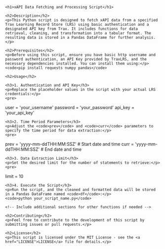 <head>
    <title>xAPI Data Fetching and Processing Script</title>
</head>

<body>

    <h1>xAPI Data Fetching and Processing Script</h1>

    <h2>Description</h2>
    <p>This Python script is designed to fetch xAPI data from a specified Trax Learning Record Store (LRS) using basic authentication and a designated API key from Trax. It includes functions for data retrieval, cleaning, and transformation into a tabular format. The resulting data is stored in a Pandas DataFrame for further analysis.</p>

    <h2>Prerequisites</h2>
    <p>Before using this script, ensure you have basic http username and password authentication, an API Key provided by TraxLRS, and the necessary dependencies installed. You can install them using:</p>
    <code>pip install requests numpy pandas</code>

    <h2>Usage</h2>

    <h3>1. Authentication and API Key</h3>
    <p>Replace the placeholder values in the script with your actual LRS credentials:</p>
    <pre>
user = 'your_username'
password = 'your_password'
api_key = 'your_api_key'
    </pre>

    <h3>2. Time Period Parameters</h3>
    <p>Adjust the <code>prev</code> and <code>curr</code> parameters to specify the time period for data extraction:</p>
    <pre>
prev = 'yyyy-mm-ddTHH:MM:SSZ'  # Start date and time
curr = 'yyyy-mm-ddTHH:MM:SSZ'  # End date and time
    </pre>

    <h3>3. Data Extraction Limit</h3>
    <p>Set the desired limit for the number of statements to retrieve:</p>
    <pre>
limit = 10
    </pre>

    <h3>4. Execute the Script</h3>
    <p>Run the script, and the cleaned and formatted data will be stored in a Pandas DataFrame named <code>df</code>:</p>
    <code>python your_script_name.py</code>

    <!-- Include additional sections for other functions if needed -->

    <h2>Contributing</h2>
    <p>Feel free to contribute to the development of this script by submitting issues or pull requests.</p>

    <h2>License</h2>
    <p>This script is licensed under the MIT License - see the <a href="LICENSE">LICENSE</a> file for details.</p>

